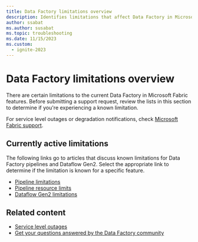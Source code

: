 ```yaml
---
title: Data Factory limitations overview
description: Identifies limitations that affect Data Factory in Microsoft Fabric features.
author: ssabat
ms.author: susabat
ms.topic: troubleshooting
ms.date: 11/15/2023
ms.custom:
  - ignite-2023
---
```


# Data Factory limitations overview

There are certain limitations to the current Data Factory in Microsoft Fabric features. Before submitting a support request, review the lists in this section to determine if you're experiencing a known limitation.

For service level outages or degradation notifications, check [Microsoft Fabric support](https://support.fabric.microsoft.com/).  

## Currently active limitations

The following links go to articles that discuss known limitations for Data Factory pipelines and Dataflow Gen2. Select the appropriate link to determine if the limitation is known for a specific feature.

- [Pipeline limitations](pipeline-limitations.md)
- [Pipeline resource limits](pipeline-resource-limits.md)
- [Dataflow Gen2 limitations](dataflow-gen2-limitations.md)

## Related content

- [Service level outages](https://support.fabric.microsoft.com)
- [Get your questions answered by the Data Factory community](https://community.fabric.microsoft.com/t5/Data-Factory-preview-Community/ct-p/datafactory)

